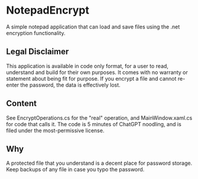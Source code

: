 # NotepadEncrypt
A simple notepad application that can load and save files using the .net encryption functionality.

## Legal Disclaimer
This application is available in code only format, for a user to read, understand and build for their own purposes. It comes with no warranty or statement about being fit for purpose. If you encrypt a file and cannot re-enter the password, the data is effectively lost.

## Content
See EncryptOperations.cs for the "real" operation, and MainWindow.xaml.cs for code that calls it.
The code is 5 minutes of ChatGPT noodling, and is filed under the most-permissive license.

## Why
A protected file that you understand is a decent place for password storage. Keep backups of any file in case you typo the password.
